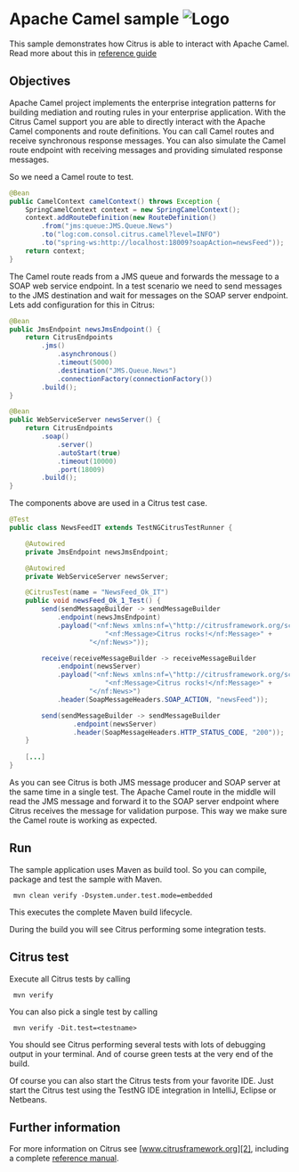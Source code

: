 Apache Camel sample ![Logo][1]
==============

This sample demonstrates how Citrus is able to interact with Apache Camel. Read more about this in [reference guide][4]

Objectives
---------

Apache Camel project implements the enterprise integration patterns for building mediation and routing rules in your enterprise application. With the Citrus 
Camel support you are able to directly interact with the Apache Camel components and route definitions. You can call Camel routes and receive synchronous response messages. 
You can also simulate the Camel route endpoint with receiving messages and providing simulated response messages.

So we need a Camel route to test.

```java
@Bean
public CamelContext camelContext() throws Exception {
    SpringCamelContext context = new SpringCamelContext();
    context.addRouteDefinition(new RouteDefinition()
        .from("jms:queue:JMS.Queue.News")
        .to("log:com.consol.citrus.camel?level=INFO")
        .to("spring-ws:http://localhost:18009?soapAction=newsFeed"));
    return context;
}
```

The Camel route reads from a JMS queue and forwards the message to a SOAP web service endpoint. In a test scenario we need to send messages to the JMS destination and wait for messages on
the SOAP server endpoint. Lets add configuration for this in Citrus:

```java
@Bean
public JmsEndpoint newsJmsEndpoint() {
    return CitrusEndpoints
        .jms()
            .asynchronous()
            .timeout(5000)
            .destination("JMS.Queue.News")
            .connectionFactory(connectionFactory())
        .build();
}

@Bean
public WebServiceServer newsServer() {
    return CitrusEndpoints
        .soap()
            .server()
            .autoStart(true)
            .timeout(10000)
            .port(18009)
        .build();
}
```
       
The components above are used in a Citrus test case.
     
```java
@Test
public class NewsFeedIT extends TestNGCitrusTestRunner {

    @Autowired
    private JmsEndpoint newsJmsEndpoint;

    @Autowired
    private WebServiceServer newsServer;

    @CitrusTest(name = "NewsFeed_Ok_IT")
    public void newsFeed_Ok_1_Test() {
        send(sendMessageBuilder -> sendMessageBuilder
            .endpoint(newsJmsEndpoint)
            .payload("<nf:News xmlns:nf=\"http://citrusframework.org/schemas/samples/news\">" +
                        "<nf:Message>Citrus rocks!</nf:Message>" +
                    "</nf:News>"));

        receive(receiveMessageBuilder -> receiveMessageBuilder
            .endpoint(newsServer)
            .payload("<nf:News xmlns:nf=\"http://citrusframework.org/schemas/samples/news\">" +
                        "<nf:Message>Citrus rocks!</nf:Message>" +
                    "</nf:News>")
            .header(SoapMessageHeaders.SOAP_ACTION, "newsFeed"));

        send(sendMessageBuilder -> sendMessageBuilder
                .endpoint(newsServer)
                .header(SoapMessageHeaders.HTTP_STATUS_CODE, "200"));
    }
    
    [...]
}
```       
       
As you can see Citrus is both JMS message producer and SOAP server at the same time in a single test. The Apache Camel route in the middle will read the JMS message and forward it to the SOAP
server endpoint where Citrus receives the message for validation purpose. This way we make sure the Camel route is working as expected.

Run
---------

The sample application uses Maven as build tool. So you can compile, package and test the
sample with Maven.
 
     mvn clean verify -Dsystem.under.test.mode=embedded
    
This executes the complete Maven build lifecycle.

During the build you will see Citrus performing some integration tests.

Citrus test
---------

Execute all Citrus tests by calling

     mvn verify

You can also pick a single test by calling

     mvn verify -Dit.test=<testname>

You should see Citrus performing several tests with lots of debugging output in your terminal. 
And of course green tests at the very end of the build.

Of course you can also start the Citrus tests from your favorite IDE.
Just start the Citrus test using the TestNG IDE integration in IntelliJ, Eclipse or Netbeans.

Further information
---------

For more information on Citrus see [www.citrusframework.org][2], including
a complete [reference manual][3].

 [1]: https://citrusframework.org/img/brand-logo.png "Citrus"
 [2]: https://citrusframework.org
 [3]: https://citrusframework.org/reference/html/
 [4]: https://citrusframework.org/reference/html#camel
